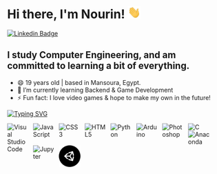 # Hi there, I'm Nourin!  <img src="https://github.com/ABSphreak/ABSphreak/blob/master/gifs/Hi.gif" width="30">
[![Linkedin Badge](https://img.shields.io/badge/-NourinAwad-blue?style=flat-square&logo=Linkedin&logoColor=white&link=https://www.linkedin.com/in/nourin-awad-942843257/)](https://www.linkedin.com/in/nourinawad/)

## I study Computer Engineering, and am committed to learning a bit of everything.

- 😄 19 years old | based in Mansoura, Egypt.
- 🌱 I’m currently learning Backend & Game Development
- ⚡ Fun fact: I love video games & hope to make my own in the future!

[![Typing SVG](https://readme-typing-svg.demolab.com/?lines=Tech+Stack)](https://git.io/typing-svg)

<img align="left" alt="Visual Studio Code" width="50px" src="https://cdn.jsdelivr.net/gh/devicons/devicon/icons/vscode/vscode-original.svg" style="padding-right:10px;"/>
<img align="left" alt="JavaScript" width="50px" src="https://cdn.jsdelivr.net/gh/devicons/devicon/icons/javascript/javascript-original.svg" style="padding-right:10px;"/>
<img align="left" alt="CSS3" width="50px" src="https://cdn.jsdelivr.net/gh/devicons/devicon/icons/css3/css3-original.svg" style="padding-right:10px;"/>
<img align="left" alt="HTML5" width="50px" src="https://cdn.jsdelivr.net/gh/devicons/devicon/icons/html5/html5-original.svg" style="padding-right:10px;"/>
<img align="left" alt="Python" width="50px" src="https://cdn.jsdelivr.net/gh/devicons/devicon/icons/python/python-original.svg" style="padding-right:10px;" />
<img align="left" alt="Arduino" width="50px" src="https://cdn.jsdelivr.net/gh/devicons/devicon/icons/arduino/arduino-original.svg" style="padding-right:10px;" />
<img align="left" alt="Photoshop" width="50px" src="https://cdn.jsdelivr.net/gh/devicons/devicon/icons/photoshop/photoshop-plain.svg" style="padding-right:10px;" />
<img align="left" alt="C" width="50px" src="https://cdn.jsdelivr.net/gh/devicons/devicon/icons/c/c-original.svg" style="padding-right:10px;" />
<img align="left" alt="Anaconda" width="50px" src="https://cdn.jsdelivr.net/gh/devicons/devicon/icons/anaconda/anaconda-original.svg" style="padding-right:10px;" />
<img align="left" alt="Jupyter" width="50px" src="https://cdn.jsdelivr.net/gh/devicons/devicon/icons/jupyter/jupyter-original-wordmark.svg" style="padding-right:10px;" />
<img align="left" alt="Unity" width="50px" src="unity-svgrepo-com.svg" style="padding-right:10px;" />

<br />
<br />
